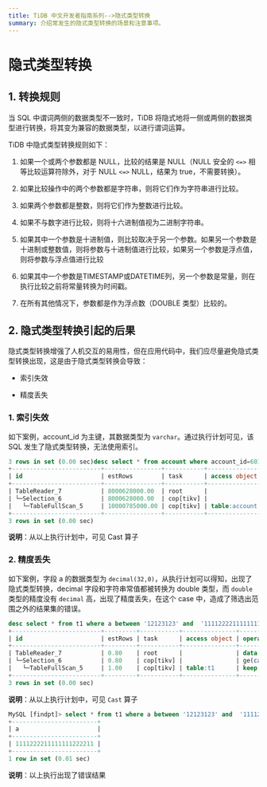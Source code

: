 ```yaml
---
title: TiDB 中文开发者指南系列-->隐式类型转换
summary: 介绍常发生的隐式类型转换的场景和注意事项。
---
```


# 隐式类型转换

## 1. 转换规则

当 SQL 中谓词两侧的数据类型不一致时，TiDB 将隐式地将一侧或两侧的数据类型进行转换，将其变为兼容的数据类型，以进行谓词运算。

TiDB 中隐式类型转换规则如下：

1. 如果一个或两个参数都是 NULL，比较的结果是 NULL（NULL 安全的 `<=>` 相等比较运算符除外，对于 NULL `<=>` NULL，结果为 true，不需要转换）。

2. 如果比较操作中的两个参数都是字符串，则将它们作为字符串进行比较。

3. 如果两个参数都是整数，则将它们作为整数进行比较。

4. 如果不与数字进行比较，则将十六进制值视为二进制字符串。

5. 如果其中一个参数是十进制值，则比较取决于另一个参数。如果另一个参数是十进制或整数值，则将参数与十进制值进行比较，如果另一个参数是浮点值，则将参数与浮点值进行比较

6. 如果其中一个参数是TIMESTAMP或DATETIME列，另一个参数是常量，则在执行比较之前将常量转换为时间戳。

7. 在所有其他情况下，参数都是作为浮点数（DOUBLE 类型）比较的。

## 2. 隐式类型转换引起的后果

隐式类型转换增强了人机交互的易用性，但在应用代码中，我们应尽量避免隐式类型转换出现，这是由于隐式类型转换会导致：

- 索引失效

- 精度丢失

### 1. 索引失效

如下案例，account_id 为主键，其数据类型为 `varchar`。通过执行计划可见，该 SQL 发生了隐式类型转换，无法使用索引。

```sql
3 rows in set (0.00 sec)desc select * from account where account_id=6010000000009801;
+-------------------------+----------------+-----------+---------------+------------------------------------------------------------+
| id                      | estRows        | task      | access object | operator info                                              |
+-------------------------+----------------+-----------+---------------+------------------------------------------------------------+
| TableReader_7           | 8000628000.00  | root      |               | data:Selection_6                                           |
| └─Selection_6           | 8000628000.00  | cop[tikv] |               | eq(cast(findpt.account.account_id), 6.010000000009801e+15) |
|   └─TableFullScan_5     | 10000785000.00 | cop[tikv] | table:account | keep order:false                                           |
+-------------------------+----------------+-----------+---------------+------------------------------------------------------------+
3 rows in set (0.00 sec)
```

**说明**：从以上执行计划中，可见 Cast 算子

### 2. 精度丢失

如下案例，字段 a 的数据类型为 `decimal(32,0)`，从执行计划可以得知，出现了隐式类型转换，decimal 字段和字符串常值都被转换为 double 类型，而 `double` 类型的精度没有 `decimal` 高，出现了精度丢失，在这个 case 中，造成了筛选出范围之外的结果集的错误。

```sql
desc select * from t1 where a between '12123123' and  '1111222211111111200000';
+-------------------------+---------+-----------+---------------+-------------------------------------------------------------------------------------+
| id                      | estRows | task      | access object | operator info                                                                       |
+-------------------------+---------+-----------+---------------+-------------------------------------------------------------------------------------+
| TableReader_7           | 0.80    | root      |               | data:Selection_6                                                                    |
| └─Selection_6           | 0.80    | cop[tikv] |               | ge(cast(findpt.t1.a), 1.2123123e+07), le(cast(findpt.t1.a), 1.1112222111111112e+21) |
|   └─TableFullScan_5     | 1.00    | cop[tikv] | table:t1      | keep order:false, stats:pseudo                                                      |
+-------------------------+---------+-----------+---------------+-------------------------------------------------------------------------------------+
3 rows in set (0.00 sec)
```

**说明**：从以上执行计划中，可见 `Cast` 算子

```sql
MySQL [findpt]> select * from t1 where a between '12123123' and  '1111222211111111200000';
+------------------------+
| a                      |
+------------------------+
| 1111222211111111222211 |
+------------------------+
1 row in set (0.01 sec)

```

**说明**：以上执行出现了错误结果
